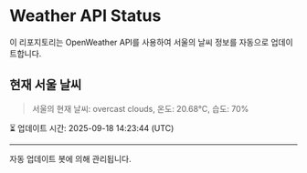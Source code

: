 
# Weather API Status

이 리포지토리는 OpenWeather API를 사용하여 서울의 날씨 정보를 자동으로 업데이트합니다.

## 현재 서울 날씨
> 서울의 현재 날씨: overcast clouds, 온도: 20.68°C, 습도: 70%

⏳ 업데이트 시간: 2025-09-18 14:23:44 (UTC)

---
자동 업데이트 봇에 의해 관리됩니다.
